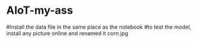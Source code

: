 # AIoT-my-ass
#Install the data file in the same place as the notebook
#to test the model, install any picture online and renamed it corn.jpg
